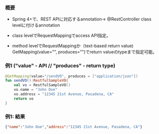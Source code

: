 ### 概要
* Spring 4+で、REST APIに対応するannotation-> @RestController
 class levelに付けるannotation

* class levelでRequestMappingでaccess API指定。

* method levelでRequestMappingか（text-based return value)
 GetMapping(value="", produces="")でreturn valueのtypeまで指定可能。
 
### 例1 ("value" - API // "produces" - return type)
 
```kotlin
@GetMapping(value="/sendVO", produces = ["application/json"])
fun sendVO():RestfulSampleVO{
    val vo = RestfulSampleVO()
    vo.name = "John Doe"
    vo.address = "12345 21st Avenue, Pasadena, CA"
    return vo
}
```

### 例1: 結果
```json
{"name":"John Doe","address":"12345 21st Avenue, Pasadena, CA"}
```
